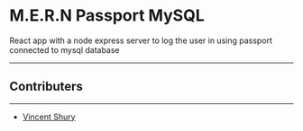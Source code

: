 # M.E.R.N Passport MySQL

React app with a node express server to log the user in using passport connected to mysql database

---
## Contributers
---
* [Vincent Shury](https://vincent440.github.io/)
